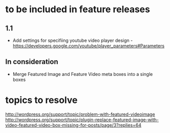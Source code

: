 to be included in feature releases
=============

1.1
-------
* Add settings for specifiing youtube video player design -  https://developers.google.com/youtube/player_parameters#Parameters


In consideration
-------
* Merge Featured Image and Feature Video meta boxes into a single boxes

topics to resolve
=============
http://wordpress.org/support/topic/problem-with-featured-videoimage
http://wordpress.org/support/topic/plugin-replace-featured-image-with-video-featured-video-box-missing-for-posts/page/3?replies=64